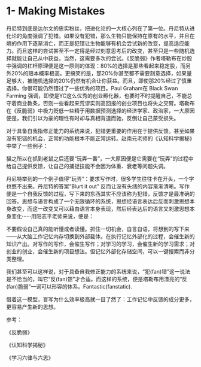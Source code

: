 # 1- Making Mistakes

丹尼特到底是达尔文的忠实粉丝，把进化论的一大核心列在了第一位。丹尼特从进化论的角度强调了犯错。如果没有犯错，那么生物只能保持在原有的水平，并且在熵的作用下逐渐消亡，而正是犯错让生物能够有机会尝试新的改变，提高适应能力。而且这样的尝试甚至不一定得是经过刻意思考后的改变，甚至只是一些随机选择就能让自己从中获益，当然，这需要多次的尝试。《反脆弱》作者塔勒布在炒股中强调的杠杆原理便是这一原则的体现：80%的选择是那些看起来稳定股，而另外20%的赔本概率极高。更搞笑的是，那20%你甚至都不需要刻意选择，如果量足够大，被随机选择的20%仍然有机会让你获益。而且，即使那20%经过了慎重选择，你很可能仍然错过了一些优秀的项目。Paul Graham在 Black Swan Farming 强调，即使是YC这么优秀的创业孵化器，也要时不时提醒自己，不能总守着商业教条，否则一些看起来荒谬实则高回报的创业项目也将失之交臂。塔勒布在《反脆弱》中极力贬低一些精于用数据预测选择的经济学家、政治家，一大原因便是，我们引以为豪的理性有时却与真相背道而驰，反倒让自己蒙受损失。

对于具备自我指修正能力的系统来说，犯错更重要的作用在于提供反馈。甚至如果没有犯错的机会，正常的功能根本不能正常运转。赵南元老师的《认知科学揭秘》中举了一些例子：

猫之所以在抓到老鼠之后还要“玩弄一番”，一大原因便是它需要在“玩弄”的过程中给自己提供反馈，让自己的捕捉技能不会因为体重、衰老等问题失调。

丹尼特举到的一个例子值得“玩弄”：要求写作时，很多学生往往卡在开头，一个字也憋不出来。丹尼特的答案“Blurt it out” 反而让没有头绪的内容渐渐清晰。写作便是一个自我反馈的过程，写下来的东西其实不应该称为犯错，反馈才是最准确的回答。思想与语言构成了一个无限循环的系统，思想经语言表达后反而刺激思想本身改变，而这一改变又可以藉由语言本身表现，然后经表达后的语言又刺激思想本身变化······用阳志平老师来说，便是：

不要假设自己真的能听懂或者读懂。抓住一切机会，自言自语，将想到的写下来——从大脑工作记忆内存切换到外部载体。在执行记忆外部化的过程，会催生新的知识产出。对写作的写作，会催生写作；对学习的学习，会催生新的学习需求；对创业的创业，会催生新的项目想法。但记忆外部化存储空间，可以一键搜索而非分类整理。

我们甚至可以这样说，对于具备自我修正能力的系统来说，“犯\(fan\)错”这一说法是不恰当的，叫它“反\(fan\)馈”才合适。而这样的系统，便是塔勒布用漂亮的“反\(fan\)脆弱”一词可以形容的体系。Fantastic\(fanstatic\).

借着这一模型，盲写为什么效率极高就一目了然了：工作记忆中反馈的成分更多，更容易产生新的思想。

参考：

《反脆弱》

《认知科学揭秘》

《学习六律与六思》

